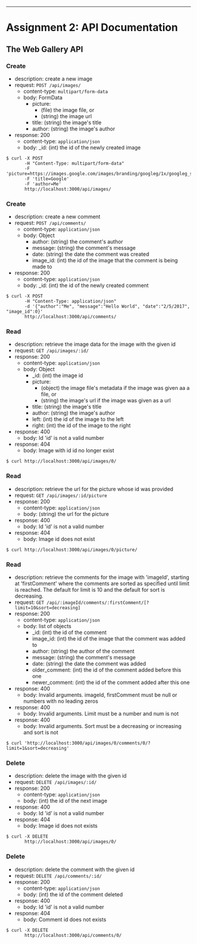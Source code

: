 
---

# Assignment 2: API Documentation

## The Web Gallery API

### Create

- description: create a new image
- request: `POST /api/images/`
    - content-type: `multipart/form-data`
    - body: FormData
      - picture: 
        - (file) the image file, or
        - (string) the image url
      - title: (string) the image's title
      - author: (string) the image's author
- response: 200
    - content-type: `application/json`
    - body: _id: (int) the id of the newly created image

``` 
$ curl -X POST 
       -H "Content-Type: multipart/form-data" 
       -F 'picture=https://images.google.com/images/branding/googleg/1x/googleg_standard_color_128dp.png'
       -F 'title=Google'
       -F 'author=Me'
       http://localhost:3000/api/images/
```


### Create

- description: create a new comment
- request: `POST /api/comments/`
    - content-type: `application/json`
    - body: Object
      - author: (string) the comment's author
      - message: (string) the comment's message
      - date: (string) the date the comment was created
      - image_id: (int) the id of the image that the comment is being made to
- response: 200
    - content-type: `application/json`
    - body: _id: (int) the id of the newly created comment

``` 
$ curl -X POST 
       -H "Content-Type: application/json" 
       -d '{"author":"Me", "message":"Hello World", "date":"2/5/2017", "image_id":0}'
       http://localhost:3000/api/comments/
```


### Read

- description: retrieve the image data for the image with the given id
- request: `GET /api/images/:id/`
- response: 200
    - content-type: `application/json`
    - body: Object
      - _id: (int) the image id
      - picture: 
        - (object) the image file's metadata if the image was given aa a file, or
        - (string) the image's url if the image was given as a url
      - title: (string) the image's title
      - author: (string) the image's author
      - left: (int) the id of the image to the left
      - right: (int) the id of the image to the right
- response: 400
    - body: Id 'id' is not a valid number
- response: 404
    - body: Image with id id no longer exist
 
``` 
$ curl http://localhost:3000/api/images/0/
``` 


### Read

- description: retrieve the url for the picture whose id was provided
- request: `GET /api/images/:id/picture`   
- response: 200
    - content-type: `application/json`
    - body: (string) the url for the picture
- response: 400
    - body: Id 'id' is not a valid number
- response: 404
    - body: Image id does not exist
 
``` 
$ curl http://localhost:3000/api/images/0/picture/
``` 
  

### Read

- description: retrieve the comments for the image with 'imageId', starting at 'firstComment' where the comments are sorted as specified until limit is reached. The default for limit is 10 and the default for sort is decreasing.
- request: `GET /api/:imageId/comments/:firstComment/[?limit=10&sort=decreasing]`  
- response: 200
    - content-type: `application/json`
    - body: list of objects
      - _id: (int) the id of the comment
      - image_id: (int) the id of the image that the comment was added to
      - author: (string) the author of the comment
      - message: (string) the comment's message
      - date: (string) the date the comment was added
      - older_comment: (int) the id of the comment added before this one
      - newer_comment: (int) the id of the comment added after this one
- response: 400
    - body: Invalid arguments. imageId, firstComment must be null or numbers with no leading zeros
- response: 400
    - body: Invalid arguments. Limit must be a number and num is not
- response: 400
    - body: Invalid arguments. Sort must be a decreasing or increasing and sort is not
 
``` 
$ curl 'http://localhost:3000/api/images/0/comments/0/?limit=1&sort=decreasing'
``` 

  
### Delete
  
- description: delete the image with the given id
- request: `DELETE /api/images/:id/`
- response: 200
    - content-type: `application/json`
    - body: (int) the id of the next image
- response: 400
    - body: Id 'id' is not a valid number
- response: 404
    - body: Image id does not exists

``` 
$ curl -X DELETE
       http://localhost:3000/api/images/0/
``` 


### Delete
  
- description: delete the comment with the given id
- request: `DELETE /api/comments/:id/`
- response: 200
    - content-type: `application/json`
    - body: (int) the id of the comment deleted
- response: 400
    - body: Id 'id' is not a valid number
- response: 404
    - body: Comment id does not exists

``` 
$ curl -X DELETE
       http://localhost:3000/api/comments/0/
``` 
